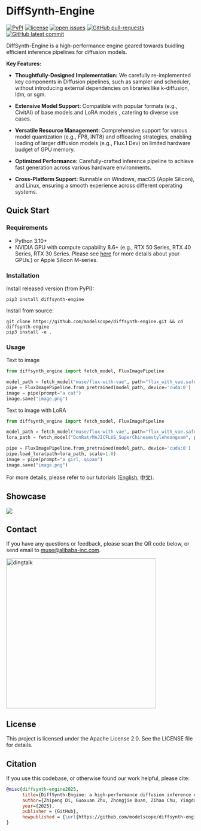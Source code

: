 # DiffSynth-Engine

[![PyPI](https://img.shields.io/pypi/v/DiffSynth-Engine)](https://pypi.org/project/DiffSynth-Engine/)
[![license](https://img.shields.io/github/license/modelscope/DiffSynth-Engine.svg)](https://github.com/modelscope/DiffSynth-Engine/blob/master/LICENSE)
[![open issues](https://isitmaintained.com/badge/open/modelscope/DiffSynth-Engine.svg)](https://github.com/modelscope/DiffSynth-Engine/issues)
[![GitHub pull-requests](https://img.shields.io/github/issues-pr/modelscope/DiffSynth-Engine.svg)](https://GitHub.com/modelscope/DiffSynth-Engine/pull/)
[![GitHub latest commit](https://badgen.net/github/last-commit/modelscope/DiffSynth-Engine)](https://GitHub.com/modelscope/DiffSynth-Engine/commit/)

DiffSynth-Engine is a high-performance engine geared towards buidling efficient inference pipelines for diffusion models.

**Key Features:**

- **Thoughtfully-Designed Implementation:** We carefully re-implemented key components in Diffusion pipelines, such as sampler and scheduler, without introducing external dependencies on libraries like k-diffusion, ldm, or sgm.

- **Extensive Model Support:** Compatible with popular formats (e.g., CivitAI) of base models and LoRA models , catering to diverse use cases.

- **Versatile Resource Management:** Comprehensive support for varous model quantization (e.g., FP8, INT8) 
and offloading strategies, enabling loading of larger diffusion models (e.g., Flux.1 Dev) on limited hardware budget of GPU memory.

- **Optimized Performance:** Carefully-crafted inference pipeline to achieve fast generation across various hardware environments.

- **Cross-Platform Support:** Runnable on Windows, macOS (Apple Silicon), and Linux, ensuring a smooth experience across different operating systems.

## Quick Start
### Requirements

- Python 3.10+
- NVIDIA GPU with compute capability 8.6+ (e.g., RTX 50 Series, RTX 40 Series, RTX 30 Series. Please see [here](https://docs.nvidia.com/cuda/cuda-c-programming-guide/index.html#compute-capabilities) for more details about your GPUs.) or Apple Silicon M-series.

### Installation

Install released version (from PyPI):
```shell
pip3 install diffsynth-engine
```

Install from source:
```shell
git clone https://github.com/modelscope/diffsynth-engine.git && cd diffsynth-engine
pip3 install -e .
```

### Usage
Text to image
```python
from diffsynth_engine import fetch_model, FluxImagePipeline

model_path = fetch_model("muse/flux-with-vae", path="flux_with_vae.safetensors")
pipe = FluxImagePipeline.from_pretrained(model_path, device='cuda:0')
image = pipe(prompt="a cat")
image.save("image.png")
```
Text to image with LoRA
```python
from diffsynth_engine import fetch_model, FluxImagePipeline

model_path = fetch_model("muse/flux-with-vae", path="flux_with_vae.safetensors")
lora_path = fetch_model("DonRat/MAJICFLUS_SuperChinesestyleheongsam", path="麦橘超国风旗袍.safetensors")

pipe = FluxImagePipeline.from_pretrained(model_path, device='cuda:0')
pipe.load_lora(path=lora_path, scale=1.0)
image = pipe(prompt="a girl, qipao")
image.save("image.png")
```

For more details, please refer to our tutorials ([English](./docs/tutorial.md), [中文](./docs/tutorial_zh.md)).

## Showcase

<img src="assets/showcase.jpeg" />

## Contact

If you have any questions or feedback, please scan the QR code below, or send email to muse@alibaba-inc.com.

<div style="display: flex; justify-content: space-between;">
    <img src="assets/dingtalk.png" alt="dingtalk" width="400" />
</div>

## License
This project is licensed under the Apache License 2.0. See the LICENSE file for details.

## Citation

If you use this codebase, or otherwise found our work helpful, please cite:

```bibtex
@misc{diffsynth-engine2025,
      title={DiffSynth-Engine: a high-performance diffusion inference engine},
      author={Zhipeng Di, Guoxuan Zhu, Zhongjie Duan, Zihao Chu, Yingda Chen, Weiyi Lu},
      year={2025},
      publisher = {GitHub},
      howpublished = {\url{https://github.com/modelscope/diffsynth-engine}},
}
```
